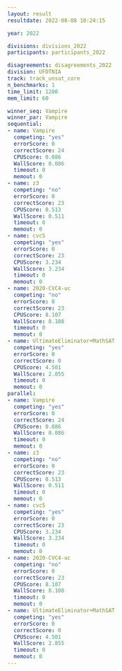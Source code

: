 ```yaml
---
layout: result
resultdate: 2022-08-08 10:24:15

year: 2022

divisions: divisions_2022
participants: participants_2022

disagreements: disagreements_2022
division: UFDTNIA
track: track_unsat_core
n_benchmarks: 1
time_limit: 1200
mem_limit: 60

winner_seq: Vampire
winner_par: Vampire
sequential:
- name: Vampire
  competing: "yes"
  errorScore: 0
  correctScore: 24
  CPUScore: 0.086
  WallScore: 0.086
  timeout: 0
  memout: 0
- name: z3
  competing: "no"
  errorScore: 0
  correctScore: 23
  CPUScore: 0.513
  WallScore: 0.511
  timeout: 0
  memout: 0
- name: cvc5
  competing: "yes"
  errorScore: 0
  correctScore: 23
  CPUScore: 3.234
  WallScore: 3.234
  timeout: 0
  memout: 0
- name: 2020-CVC4-uc
  competing: "no"
  errorScore: 0
  correctScore: 23
  CPUScore: 8.107
  WallScore: 8.108
  timeout: 0
  memout: 0
- name: UltimateEliminator+MathSAT
  competing: "yes"
  errorScore: 0
  correctScore: 0
  CPUScore: 4.501
  WallScore: 2.855
  timeout: 0
  memout: 0
parallel:
- name: Vampire
  competing: "yes"
  errorScore: 0
  correctScore: 24
  CPUScore: 0.086
  WallScore: 0.086
  timeout: 0
  memout: 0
- name: z3
  competing: "no"
  errorScore: 0
  correctScore: 23
  CPUScore: 0.513
  WallScore: 0.511
  timeout: 0
  memout: 0
- name: cvc5
  competing: "yes"
  errorScore: 0
  correctScore: 23
  CPUScore: 3.234
  WallScore: 3.234
  timeout: 0
  memout: 0
- name: 2020-CVC4-uc
  competing: "no"
  errorScore: 0
  correctScore: 23
  CPUScore: 8.107
  WallScore: 8.108
  timeout: 0
  memout: 0
- name: UltimateEliminator+MathSAT
  competing: "yes"
  errorScore: 0
  correctScore: 0
  CPUScore: 4.501
  WallScore: 2.855
  timeout: 0
  memout: 0
---
```

